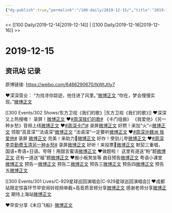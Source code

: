 ```yaml
---
{"dg-publish":true,"permalink":"/100-daily/2019-12-15/","title":"2019-12-15"}
---
```



<< [[100 Daily/2019-12-14\|2019-12-14]] | [[100 Daily/2019-12-16\|2019-12-16]] >>

# 2019-12-15

## 资讯站 记录

原博链接: https://weibo.com/6466290670/IkWtJtIy7

❤️深深营业：
“为找寻你踪迹，他住进了风里。”[微博正文](https://m.weibo.cn/6466290670/4449853239049312)
“你在，梦会慢慢实现。”[微博正文](https://m.weibo.cn/6466290670/4449895127592687)

[[300 Events/302 Shows/东方卫视《我们的歌》\|东方卫视《我们的歌》]]
❤️深深又上热搜嗷！
录屏！[微博正文](https://m.weibo.cn/6466290670/4449885535359621)
❤️[#周深我们的歌#](https://s.weibo.com/weibo?q=%23%E5%91%A8%E6%B7%B1%E6%88%91%E4%BB%AC%E7%9A%84%E6%AD%8C%23)
《卡门组曲》 《我爱他》《另一种乡愁》音频上线[微博正文](https://m.weibo.cn/6466290670/4449894373038547)
❤️[#周深卡门#](https://s.weibo.com/weibo?q=%23%E5%91%A8%E6%B7%B1%E5%8D%A1%E9%97%A8%23)
录屏[微博正文](https://m.weibo.cn/6466290670/4449879281320520)
好燃！来加“火”🔥[微博正文](https://m.weibo.cn/6466290670/4449891474461943)
领取“高音深”“法语深”[微博正文](https://m.weibo.cn/6466290670/4449874827186861)
“法语深”一定要听[微博正文](https://m.weibo.cn/6466290670/4449880451688837)
❤️[#周深许魏洲 我爱他#](https://s.weibo.com/weibo?q=%23%E5%91%A8%E6%B7%B1%E8%AE%B8%E9%AD%8F%E6%B4%B2%20%E6%88%91%E7%88%B1%E4%BB%96%23)
录屏 [微博正文](https://m.weibo.cn/6466290670/4449882800448724)
完美！来助力👀[微博正文](https://m.weibo.cn/6466290670/4449892182990689)
好炸！使劲儿夸[微博正文](https://m.weibo.cn/6466290670/4449879314725661)
❤️[#周深李克勤费玉清另一种乡愁#](https://s.weibo.com/weibo?q=%23%E5%91%A8%E6%B7%B1%E6%9D%8E%E5%85%8B%E5%8B%A4%E8%B4%B9%E7%8E%89%E6%B8%85%E5%8F%A6%E4%B8%80%E7%A7%8D%E4%B9%A1%E6%84%81%23)
录屏[微博正文](https://m.weibo.cn/6466290670/4449888731532436)
好听！来投票👀[微博正文](https://m.weibo.cn/6466290670/4449892912978174)
默契三重唱，国语+粤语+日语。夸呀！用甜言蜜语[微博正文](https://m.weibo.cn/6466290670/4449885929600587)
❤️做题啦！
这里有道送“粉”题[微博正文](https://m.weibo.cn/6466290670/4449898269343001)
还有一道送“福”题[微博正文](https://m.weibo.cn/6466290670/4449904618944792)
❤️搬小板凳坐等
曲目预告[微博正文](https://m.weibo.cn/6466290670/4449784875852685)
粤语小课堂[微博正文](https://m.weibo.cn/6466290670/4449773513666836)
预告一[微博正文](https://m.weibo.cn/6466290670/4449865134406992)
预告二[微博正文](https://m.weibo.cn/6466290670/4449752483519250)
预告三[微博正文](https://m.weibo.cn/6466290670/4449718812178665)
预告四[微博正文](https://m.weibo.cn/6466290670/4449709978072939)
预告五[微博正文](https://m.weibo.cn/6466290670/4449704110617419)

[[300 Events/301 Lives/C-929星球巡回演唱会\|C-929星球巡回演唱会]]
❤️成都站限定惊喜环节早安闹铃视频单截+高音质音频分享[微博正文](https://m.weibo.cn/6466290670/4449725103000319)
感谢老师分享[微博正文](https://m.weibo.cn/6466290670/4449754584582100)
期待上海站[微博正文](https://m.weibo.cn/6466290670/4449560111714100)

❤️早安分享《末日飞船》[微博正文](https://m.weibo.cn/6466290670/4449687316401223)
